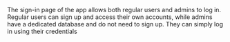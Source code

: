 The sign-in page of the app allows both regular users and admins to log in. Regular users can sign up and access their own accounts, while admins have a dedicated database and do not need to sign up. They can simply log in using their credentials

